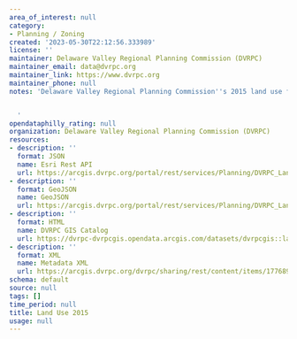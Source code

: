 ```yaml
---
area_of_interest: null
category:
- Planning / Zoning
created: '2023-05-30T22:12:56.333989'
license: ''
maintainer: Delaware Valley Regional Planning Commission (DVRPC)
maintainer_email: data@dvrpc.org
maintainer_link: https://www.dvrpc.org
maintainer_phone: null
notes: 'Delaware Valley Regional Planning Commission''s 2015 land use file.


  '
opendataphilly_rating: null
organization: Delaware Valley Regional Planning Commission (DVRPC)
resources:
- description: ''
  format: JSON
  name: Esri Rest API
  url: https://arcgis.dvrpc.org/portal/rest/services/Planning/DVRPC_LandUse_2015/FeatureServer/0
- description: ''
  format: GeoJSON
  name: GeoJSON
  url: https://arcgis.dvrpc.org/portal/rest/services/Planning/DVRPC_LandUse_2015/FeatureServer/0/query?where=1=1&outsr=4326&outfields=*&f=geojson
- description: ''
  format: HTML
  name: DVRPC GIS Catalog
  url: https://dvrpc-dvrpcgis.opendata.arcgis.com/datasets/dvrpcgis::land-use-2015
- description: ''
  format: XML
  name: Metadata XML
  url: https://arcgis.dvrpc.org/dvrpc/sharing/rest/content/items/177689e7a2064bb99e5ba25bdc72b6e9/info/metadata/metadata.xml?format=default
schema: default
source: null
tags: []
time_period: null
title: Land Use 2015
usage: null
---
```

